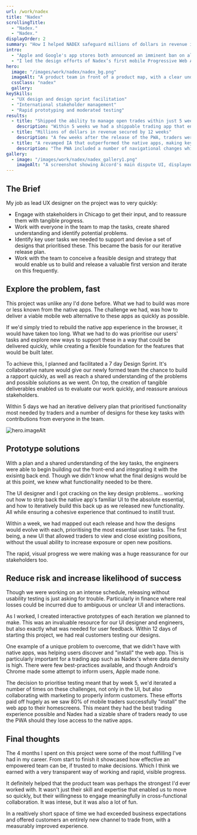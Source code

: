 ```yaml
---
url: /work/nadex
title: "Nadex"
scrollingTitle:
  - "Nadex."
  - "Nadex."
displayOrder: 2
summary: "How I helped NADEX safeguard millions of dollars in revenue in 12 weeks."
intro:
  - "Apple and Google's app stores both announced an imminent ban on all binaries trading apps, due to the proliferation of apps from unregulated service providers. Though Nadex is the only regulated provider in the US, they were given no assurances thier product wouldn't be affected. Getting a viable alternative to their native apps was imperative."
  - "I led the design efforts of Nadex’s first mobile Progressive Web App (PWA). As a product team, we successfully protected 80% of their mobile trading revenue within 12 weeks."
hero:
  image: "/images/work/nadex/nadex_bg.png"
  imageAlt: "A product team in front of a product map, with a clear understanding of their role and objectives"
  cssClass: "nadex"
  gallery:
keySkills:
  - "UX design and design sprint facilitation"
  - "International stakeholder management"
  - "Rapid prototyping and moderated testing"
results:
  - title: "Shipped the ability to manage open trades within just 5 weeks"
    description: "Within 5 weeks we had a shippable trading app that enabled traders to view their open positions, view their account balances and most critically - reduce their exposure on the go."
  - title: "Millions of dollars in revenue secured by 12 weeks"
    description: "A few weeks after the release of the PWA, traders were able to view and trade 80% of all available markets. With a good PWA adoption rate, it meant Nadex had a feasible alternative to their native apps which safeguarded millions in revenue."
  - title: "A revamped IA that outperformed the native apps, making key tasks easier"
    description: "The PWA included a number of navigational changes which led to certain key user tasks such as navigating to a market and placing a trade performing better than the native apps."
gallery:
  - image: "/images/work/nadex/nadex_gallery1.png"
    imageAlt: "A screenshot showing Accord's main dispute UI, displayed on a MacBook Pro"
---
```


<h2>The Brief</h2>

My job as lead UX designer on the project was to very quickly:

<ul>
<li>Engage with stakeholders in Chicago to get their input, and to reassure them with tangible progress.</li>
<li>Work with everyone in the team to map the tasks, create shared understanding and identify potential problems.</li>
<li>Identify key user tasks we needed to support and devise a set of designs that prioritised these. This became the basis for our iterative release plan.</li>
<li>Work with the team to conceive a feasible design and strategy that would enable us to build and release a valuable first version and iterate on this frequently.</li>
</ul>

<h2>Explore the problem, fast</h2>

This project was unlike any I'd done before. What we had to build was more or less known from the native apps. The challenge we had, was how to deliver a viable mobile web alternative to these apps as quickly as possible.

If we'd simply tried to rebuild the native app experience in the browser, it would have taken too long. What we had to do was prioritise our users' tasks and explore new ways to support these in a way that could be delivered quickly, while creating a flexible foundation for the features that would be built later.

To achieve this, I planned and facilitated a 7 day Design Sprint. It's collaborative nature would give our newly formed team the chance to build a rapport quickly, as well as reach a shared understanding of the problems and possible solutions as we went. On top, the creation of tangible deliverables enabled us to evaluate our work quickly, and reassure anxious stakeholders.

Within 5 days we had an iterative delivery plan that prioritised functionality most needed by traders and a number of designs for these key tasks with contributions from everyone in the team.

<img src="{{ hero.image }}" alt="hero.imageAlt">

<h2>Prototype solutions</h2>

With a plan and a shared understanding of the key tasks, the engineers were able to begin building out the front-end and integrating it with the exisintg back end. Though we didn't know what the final designs would be at this point, we knew what functionality needed to be there.

The UI designer and I got cracking on the key design problems... working out how to strip back the native app's familiar UI to the absolute essential, and how to iteratively build this back up as we released new functionality. All while ensuring a cohesive experience that continued to instill trust.

Within a week, we had mapped out each release and how the designs would evolve with each, prioritising the most essential user tasks. The first being, a new UI that allowed traders to view and close existing positions, without the usual ability to increase exposure or open new positions.

The rapid, visual progress we were making was a huge reassurance for our stakeholders too.

<h2>Reduce risk and increase likelihood of success</h2>

Though we were working on an intense schedule, releasing without usability testing is just asking for trouble. Particularly in finance where real losses could be incurred due to ambiguous or unclear UI and interactions.

As I worked, I created interactive prototypes of each iteration we planned to make. This was an invaluable resource for our UI designer and engineers, but also exactly what was needed for user feedback. Within 12 days of starting this project, we had real customers testing our designs.

One example of a unique problem to overcome, that we didn't have with native apps, was helping users discover and "install" the web app. This is particularly important for a trading app such as Nadex's where data density is high. There were few best-practices available, and though Android's Chrome made some attempt to inform users, Apple made none.

The decision to prioritise testing meant that by week 5, we'd iterated a number of times on these challenges, not only in the UI, but also collaborating with marketing to properly inform customers. These efforts paid off hugely as we saw 80% of mobile traders successfully "install" the web app to their homescreens. This meant they had the best trading experience possible and Nadex had a sizable share of traders ready to use the PWA should they lose access to the native apps.

<h2>Final thoughts</h2>

The 4 months I spent on this project were some of the most fulfilling I've had in my career. From start to finish it showcased how effective an empowered team can be, if trusted to make decisions. Which I think we earned with a very transparent way of working and rapid, visible progress.

It definitely helped that the product team was perhaps the strongest I'd ever worked with. It wasn't just their skill and expertise that enabled us to move so quickly, but their willingness to engage meaningfully in cross-functional collaboration. It was intese, but it was also a lot of fun.

In a realtively short space of time we had exceeded business expectations and offered customers an entirely new channel to trade from, with a measurably improved experience.
